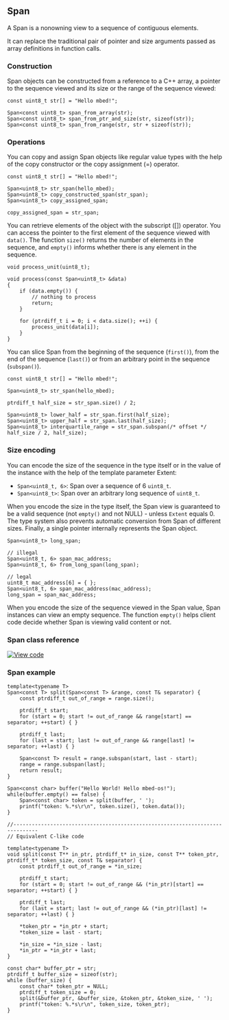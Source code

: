 ## Span

A Span is a nonowning view to a sequence of contiguous elements.

It can replace the traditional pair of pointer and size arguments passed as array definitions in function calls.

### Construction

Span objects can be constructed from a reference to a C++ array, a pointer to the sequence viewed and its size or the range of the sequence viewed:

```
const uint8_t str[] = "Hello mbed!";

Span<const uint8_t> span_from_array(str);
Span<const uint8_t> span_from_ptr_and_size(str, sizeof(str));
Span<const uint8_t> span_from_range(str, str + sizeof(str));
```

### Operations

You can copy and assign Span objects like regular value types with the help of the copy constructor or the copy assignment (=) operator.

```
const uint8_t str[] = "Hello mbed!";

Span<uint8_t> str_span(hello_mbed);
Span<uint8_t> copy_constructed_span(str_span);
Span<uint8_t> copy_assigned_span;

copy_assigned_span = str_span;
```

You can retrieve elements of the object with the subscript ([]) operator. You can access the pointer to the first element of the sequence viewed with `data()`. The function `size()` returns the number of elements in the sequence, and `empty()` informs whether there is any element in the sequence.

```
void process_unit(uint8_t);

void process(const Span<uint8_t> &data)
{
    if (data.empty()) {
        // nothing to process
        return;
    }

    for (ptrdiff_t i = 0; i < data.size(); ++i) {
        process_unit(data[i]);
    }
}
```

You can slice Span from the beginning of the sequence (`first()`), from the end of the sequence (`last()`) or from an arbitrary point in the sequence (`subspan()`).

```
const uint8_t str[] = "Hello mbed!";

Span<uint8_t> str_span(hello_mbed);

ptrdiff_t half_size = str_span.size() / 2;

Span<uint8_t> lower_half = str_span.first(half_size);
Span<uint8_t> upper_half = str_span.last(half_size);
Span<uint8_t> interquartile_range = str_span.subspan(/* offset */ half_size / 2, half_size);
```

### Size encoding

You can encode the size of the sequence in the type itself or in the value of the instance with the help of the template parameter Extent:

  - `Span<uint8_t, 6>`: Span over a sequence of 6 `uint8_t`.
  - `Span<uint8_t>`: Span over an arbitrary long sequence of `uint8_t`.

When you encode the size in the type itself, the Span view is guaranteed to be a valid sequence (not `empty()` and not NULL) - unless `Extent` equals 0. The type system also prevents automatic conversion from Span of different sizes. Finally, a single pointer internally represents the Span object.

```
Span<uint8_t> long_span;

// illegal
Span<uint8_t, 6> span_mac_address;
Span<uint8_t, 6> from_long_span(long_span);

// legal
uint8_t mac_address[6] = { };
Span<uint8_t, 6> span_mac_address(mac_address);
long_span = span_mac_address;
```

When you encode the size of the sequence viewed in the Span value, Span instances can view an empty sequence. The function `empty()` helps client code decide whether Span is viewing valid content or not.

### Span class reference

[![View code](https://www.mbed.com/embed/?type=library)](https://os.mbed.com/docs/development/mbed-os-api-doxy/structmbed_1_1_span.html)


### Span example

```
template<typename T>
Span<const T> split(Span<const T> &range, const T& separator) {
    const ptrdiff_t out_of_range = range.size();

    ptrdiff_t start;
    for (start = 0; start != out_of_range && range[start] == separator; ++start) { }

    ptrdiff_t last;
    for (last = start; last != out_of_range && range[last] != separator; ++last) { }

    Span<const T> result = range.subspan(start, last - start);
    range = range.subspan(last);
    return result;
}

Span<const char> buffer("Hello World! Hello mbed-os!");
while(buffer.empty() == false) {
    Span<const char> token = split(buffer, ' ');
    printf("token: %.*s\r\n", token.size(), token.data());
}

//------------------------------------------------------------------------------
// Equivalent C-like code

template<typename T>
void split(const T** in_ptr, ptrdiff_t* in_size, const T** token_ptr, ptrdiff_t* token_size, const T& separator) {
    const ptrdiff_t out_of_range = *in_size;

    ptrdiff_t start;
    for (start = 0; start != out_of_range && (*in_ptr)[start] == separator; ++start) { }

    ptrdiff_t last;
    for (last = start; last != out_of_range && (*in_ptr)[last] != separator; ++last) { }

    *token_ptr = *in_ptr + start;
    *token_size = last - start;

    *in_size = *in_size - last;
    *in_ptr = *in_ptr + last;
}

const char* buffer_ptr = str;
ptrdiff_t buffer_size = sizeof(str);
while (buffer_size) {
    const char* token_ptr = NULL;
    ptrdiff_t token_size = 0;
    split(&buffer_ptr, &buffer_size, &token_ptr, &token_size, ' ');
    printf("token: %.*s\r\n", token_size, token_ptr);
}
```
